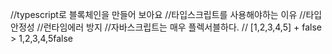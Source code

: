 //typescript로 블록체인을 만들어 보아요
//타입스크립트를 사용해야하는 이유
//타입안정성
//런타임에러 방지
//자바스크립트는 매우 플렉서블하다.
// [1,2,3,4,5] + false > 1,2,3,4,5false
